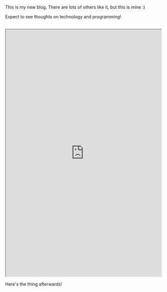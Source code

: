 This is my new blog. There are lots of others like it, but this is mine :)

Expect to see thoughts on technology and programming!

<div>
  <br />
  <iframe src="https://yanglinz.github.io/rust-wasm-seam-carving/" width="100%" height="800">
  </iframe>
  <br />
</div>

Here's the thing afterwards!
